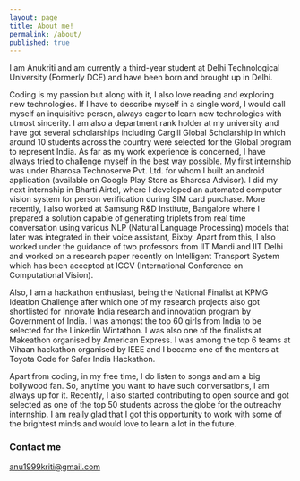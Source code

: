 ```yaml
---
layout: page
title: About me!
permalink: /about/
published: true
---
```



I am Anukriti and am currently a third-year student at Delhi Technological University (Formerly DCE) and have been born and brought up in Delhi. 

Coding is my passion but along with it, I also love reading and exploring new technologies. If I have to describe myself in a single word, I would call myself an inquisitive person, always eager to learn new technologies with utmost sincerity. I am also a department rank holder at my university and have got several scholarships including Cargill Global Scholarship in which around 10 students across the country were selected for the Global program to represent India. As far as my work experience is concerned, I have always tried to challenge myself in the best way possible. My first internship was under Bharosa Technoserve Pvt. Ltd. for whom I built an android application (available on Google Play Store as Bharosa Advisor). I did my next internship in Bharti Airtel, where I developed an automated computer vision system for person verification during SIM card purchase. More recently, I also worked at Samsung R&D Institute, Bangalore where I prepared a solution capable of generating triplets from real time conversation using various NLP
(Natural Language Processing) models that later was integrated in their voice assistant, Bixby. Apart from this, I also worked under the guidance of two professors from IIT Mandi and IIT Delhi and worked on a research paper recently on Intelligent Transport System which has been accepted at ICCV (International Conference on Computational Vision). 

Also, I am a hackathon enthusiast, being the National Finalist at KPMG Ideation Challenge after which one of
my research projects also got shortlisted for Innovate India research and innovation program by Government of India. I was amongst the top 60 girls from India to be selected for the Linkedin Wintathon. I was also one of the finalists at Makeathon organised by American Express. I was among the top 6 teams at Vihaan hackathon organised by IEEE and I became one of the mentors at Toyota Code for Safer India Hackathon.

Apart from coding, in my free time, I do listen to songs and am a big bollywood fan. So, anytime you want to have such conversations, I am always up for it. Recently, I also started contributing to open source and got selected as one of the top 50 students across the globe for the outreachy internship. I am really glad that I got this opportunity to work with some of the brightest minds and would love to learn a lot in the future.

### Contact me

[anu1999kriti@gmail.com](anu1999kriti@gmail.com)
